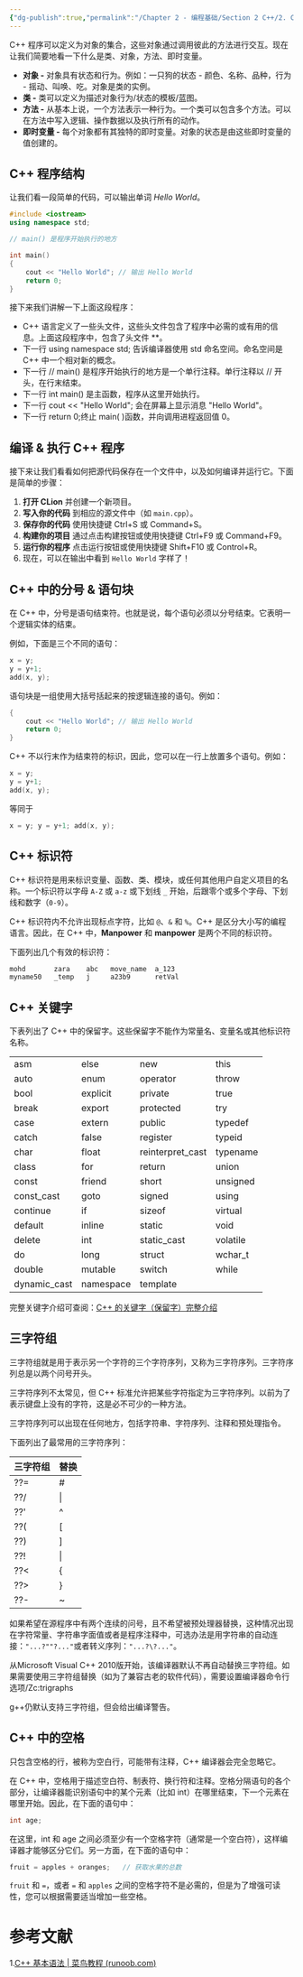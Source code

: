 ```yaml
---
{"dg-publish":true,"permalink":"/Chapter 2 - 编程基础/Section 2 C++/2. C++ 基本语法/","tags":["cpp"]}
---
```


C++ 程序可以定义为对象的集合，这些对象通过调用彼此的方法进行交互。现在让我们简要地看一下什么是类、对象，方法、即时变量。

- **对象 -** 对象具有状态和行为。例如：一只狗的状态 - 颜色、名称、品种，行为 - 摇动、叫唤、吃。对象是类的实例。
- **类 -** 类可以定义为描述对象行为/状态的模板/蓝图。
- **方法 -** 从基本上说，一个方法表示一种行为。一个类可以包含多个方法。可以在方法中写入逻辑、操作数据以及执行所有的动作。
- **即时变量 -** 每个对象都有其独特的即时变量。对象的状态是由这些即时变量的值创建的。

## C++ 程序结构

让我们看一段简单的代码，可以输出单词 _Hello World_。

```c++
#include <iostream> 
using namespace std; 

// main() 是程序开始执行的地方 

int main() 
{ 
	cout << "Hello World"; // 输出 Hello World 
	return 0; 
}
```

接下来我们讲解一下上面这段程序：

- C++ 语言定义了一些头文件，这些头文件包含了程序中必需的或有用的信息。上面这段程序中，包含了头文件 **<iostream>。
- 下一行 using namespace std; 告诉编译器使用 std 命名空间。命名空间是 C++ 中一个相对新的概念。
- 下一行 // main() 是程序开始执行的地方是一个单行注释。单行注释以 // 开头，在行末结束。
- 下一行 int main() 是主函数，程序从这里开始执行。
- 下一行 cout << "Hello World"; 会在屏幕上显示消息 "Hello World"。
- 下一行 return 0;终止 main( )函数，并向调用进程返回值 0。

## 编译 & 执行 C++ 程序

接下来让我们看看如何把源代码保存在一个文件中，以及如何编译并运行它。下面是简单的步骤：

1. **打开 CLion** 并创建一个新项目。
2. **写入你的代码** 到相应的源文件中（如 `main.cpp`）。
3. **保存你的代码** 使用快捷键 Ctrl+S 或 Command+S。
4. **构建你的项目** 通过点击构建按钮或使用快捷键 Ctrl+F9 或 Command+F9。
5. **运行你的程序** 点击运行按钮或使用快捷键 Shift+F10 或 Control+R。
6. 现在，可以在输出中看到 `Hello World` 字样了！

## C++ 中的分号 & 语句块

在 C++ 中，分号是语句结束符。也就是说，每个语句必须以分号结束。它表明一个逻辑实体的结束。

例如，下面是三个不同的语句：
```c++
x = y; 
y = y+1; 
add(x, y);
```
语句块是一组使用大括号括起来的按逻辑连接的语句。例如：
```c++
{ 
	cout << "Hello World"; // 输出 Hello World 
	return 0; 
}
```
C++ 不以行末作为结束符的标识，因此，您可以在一行上放置多个语句。例如：
```c++
x = y; 
y = y+1; 
add(x, y);
```
等同于
```c++
x = y; y = y+1; add(x, y);
```
## C++ 标识符

C++ 标识符是用来标识变量、函数、类、模块，或任何其他用户自定义项目的名称。一个标识符以字母 `A-Z` 或 `a-z` 或下划线 `_` 开始，后跟零个或多个字母、下划线和数字（`0-9`）。

C++ 标识符内不允许出现标点字符，比如 `@`、`&` 和 `%`。C++ 是区分大小写的编程语言。因此，在 C++ 中，**Manpower** 和 **manpower** 是两个不同的标识符。

下面列出几个有效的标识符：
```c++
mohd       zara    abc   move_name  a_123
myname50   _temp   j     a23b9      retVal
```
## C++ 关键字

下表列出了 C++ 中的保留字。这些保留字不能作为常量名、变量名或其他标识符名称。

|   |   |   |   |
|---|---|---|---|
|asm|else|new|this|
|auto|enum|operator|throw|
|bool|explicit|private|true|
|break|export|protected|try|
|case|extern|public|typedef|
|catch|false|register|typeid|
|char|float|reinterpret_cast|typename|
|class|for|return|union|
|const|friend|short|unsigned|
|const_cast|goto|signed|using|
|continue|if|sizeof|virtual|
|default|inline|static|void|
|delete|int|static_cast|volatile|
|do|long|struct|wchar_t|
|double|mutable|switch|while|
|dynamic_cast|namespace|template||

完整关键字介绍可查阅：[C++ 的关键字（保留字）完整介绍](https://www.runoob.com/w3cnote/cpp-keyword-intro.html)

  

## 三字符组

三字符组就是用于表示另一个字符的三个字符序列，又称为三字符序列。三字符序列总是以两个问号开头。

三字符序列不太常见，但 C++ 标准允许把某些字符指定为三字符序列。以前为了表示键盘上没有的字符，这是必不可少的一种方法。

三字符序列可以出现在任何地方，包括字符串、字符序列、注释和预处理指令。

下面列出了最常用的三字符序列：

|三字符组|替换|
|---|---|
|??=|#|
|??/|\|
|??'|^|
|??(|[|
|??)|]|
|??!|\||
|??<|{|
|??>|}|
|??-|~|

如果希望在源程序中有两个连续的问号，且不希望被预处理器替换，这种情况出现在字符常量、字符串字面值或者是程序注释中，可选办法是用字符串的自动连接：`"...?""?..."`或者转义序列：`"...?\?..."`。

从Microsoft Visual C++ 2010版开始，该编译器默认不再自动替换三字符组。如果需要使用三字符组替换（如为了兼容古老的软件代码），需要设置编译器命令行选项/Zc:trigraphs

g++仍默认支持三字符组，但会给出编译警告。

## C++ 中的空格

只包含空格的行，被称为空白行，可能带有注释，C++ 编译器会完全忽略它。

在 C++ 中，空格用于描述空白符、制表符、换行符和注释。空格分隔语句的各个部分，让编译器能识别语句中的某个元素（比如 int）在哪里结束，下一个元素在哪里开始。因此，在下面的语句中：
```c++
int age;
```
在这里，int 和 age 之间必须至少有一个空格字符（通常是一个空白符），这样编译器才能够区分它们。另一方面，在下面的语句中：
```c++
fruit = apples + oranges;   // 获取水果的总数
```
`fruit` 和 `=`，或者 `=` 和 `apples` 之间的空格字符不是必需的，但是为了增强可读性，您可以根据需要适当增加一些空格。


# 参考文献
1.[C++ 基本语法 | 菜鸟教程 (runoob.com)](https://www.runoob.com/cplusplus/cpp-basic-syntax.html)